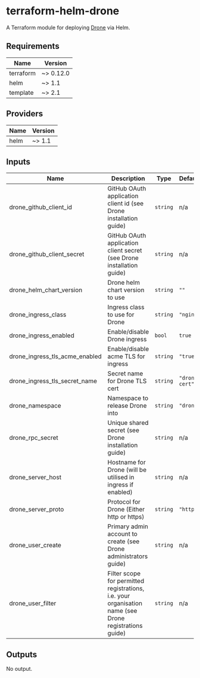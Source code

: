 # terraform-helm-drone

A Terraform module for deploying [Drone](https://drone.io/) via Helm.

## Requirements

| Name      | Version   |
| --------- | --------- |
| terraform | ~> 0.12.0 |
| helm      | ~> 1.1    |
| template  | ~> 2.1    |

## Providers

| Name | Version |
| ---- | ------- |
| helm | ~> 1.1  |

## Inputs

| Name                           | Description                                                                                           | Type     | Default        | Required |
| ------------------------------ | ----------------------------------------------------------------------------------------------------- | -------- | -------------- | :------: |
| drone_github_client_id         | GitHub OAuth application client id (see Drone installation guide)                                     | `string` | n/a            |   yes    |
| drone_github_client_secret     | GitHub OAuth application client secret (see Drone installation guide)                                 | `string` | n/a            |   yes    |
| drone_helm_chart_version       | Drone helm chart version to use                                                                       | `string` | `""`           |    no    |
| drone_ingress_class            | Ingress class to use for Drone                                                                        | `string` | `"nginx"`      |    no    |
| drone_ingress_enabled          | Enable/disable Drone ingress                                                                          | `bool`   | `true`         |    no    |
| drone_ingress_tls_acme_enabled | Enable/disable acme TLS for ingress                                                                   | `string` | `"true"`       |    no    |
| drone_ingress_tls_secret_name  | Secret name for Drone TLS cert                                                                        | `string` | `"drone-cert"` |    no    |
| drone_namespace                | Namespace to release Drone into                                                                       | `string` | `"drone"`      |    no    |
| drone_rpc_secret               | Unique shared secret (see Drone installation guide)                                                   | `string` | n/a            |   yes    |
| drone_server_host              | Hostname for Drone (will be utilised in ingress if enabled)                                           | `string` | n/a            |   yes    |
| drone_server_proto             | Protocol for Drone (Either http or https)                                                             | `string` | `"https"`      |    no    |
| drone_user_create              | Primary admin account to create (see Drone administrators guide)                                      | `string` | n/a            |   yes    |
| drone_user_filter              | Filter scope for permitted registrations, i.e. your organisation name (see Drone registrations guide) | `string` | n/a            |   yes    |

## Outputs

No output.
